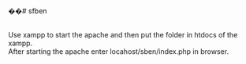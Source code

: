 ��#   s f b e n 

<br>
Use xampp to start the apache  and then put the folder in htdocs of the xampp. <br>
After starting the apache enter locahost/sben/index.php in browser.
 
